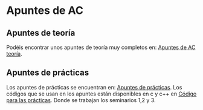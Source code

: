 # Apuntes de AC
## Apuntes de teoría
Podéis encontrar unos apuntes de teoría muy completos en: [Apuntes de AC teoría]( https://github.com/paula1999/Apuntes/tree/master/AC ).
## Apuntes de prácticas
Los apuntes de prácticas se encuentran en: [Apuntes de prácticas]( https://github.com/Mapachana/Apuntes/blob/master/AC/apuntes_paralelizacion.md ).
Los códigos que se usan en los apuntes están disponibles en c y c++ en [Código para las prácticas]( https://pccito.ugr.es/ac/ ). Donde se trabajan los seminarios 1,2 y 3. 
